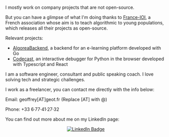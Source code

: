 I mostly work on company projects that are not open-source.

But you can have a glimpse of what I'm doing thanks to [France-IOI](https://www.france-ioi.org), a French association whose aim is to teach algorithmic to young populations, which releases all their projects as open-source.

Relevant projects:
- [AlgoreaBackend](https://github.com/France-ioi/AlgoreaBackend), a backend for an e-learning platform developed with Go
- [Codecast](https://github.com/France-ioi/Codecast), an interactive debugger for Python in the browser developed with Typescript and React

I am a software engineer, consultant and public speaking coach. I love solving tech and strategic challenges.

I work as a freelancer, you can contact me directly with the info below:

Email: geoffrey[AT]geot.fr (Replace [AT] with @)

Phone: +33 6·77·41·27·32

You can find out more about me on my LinkedIn page:

<div id="header" align="center">
  <div id="badges">
    <a href="https://www.linkedin.com/in/geoffrey-huck/">
      <img src="https://img.shields.io/badge/LinkedIn-blue?style=for-the-badge&logo=linkedin&logoColor=white" alt="LinkedIn Badge"/>
    </a>
  </div>
  <!-- <img src="https://komarev.com/ghpvc/?username=GeoffreyHuck&style=flat-square&color=blue" alt=""/> -->
</div>


<!--
**GeoffreyHuck/GeoffreyHuck** is a ✨ _special_ ✨ repository because its `README.md` (this file) appears on your GitHub profile.

Here are some ideas to get you started:

- 🔭 I’m currently working on ...
- 🌱 I’m currently learning ...
- 👯 I’m looking to collaborate on ...
- 🤔 I’m looking for help with ...
- 💬 Ask me about ...
- 📫 How to reach me: ...
- 😄 Pronouns: ...
- ⚡ Fun fact: ...
-->
